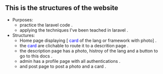 ## This is the structures of the website 
- Purposes: 
    - practice the laravel code .
    - applying the techniques I've been teached in laravel .
- Structures:
    - Home page displaying [ <span style = "color:blue">card</span> of the lang or framework with photo] .
    - the <span style = "color:blue">card</span> are clichable to route it to a descrition page .  
    - the description page has a photo, histroy of the lang and a button to go to this docs . 
    - admin has a profile page with all authentications . 
    - and post page to post a photo and a card .
